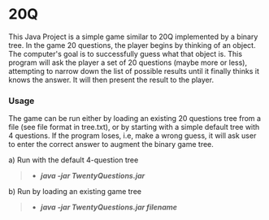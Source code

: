 # 20Q
This Java Project is a simple game similar to 20Q implemented by a binary tree. 
In the game 20 questions, the player begins by thinking of an object. The computer's goal is to successfully guess what that object is. This program will ask the player a set of 20 questions (maybe more or less), attempting to narrow down the list of possible results until it finally thinks it knows the answer. It will then present the result to the player.  


### Usage
The game can be run either by loading an existing 20 questions tree from a file (see file format in tree.txt), or by starting with a simple default tree with 4 questions. If the program loses, i.e, make a wrong guess, it will ask user to enter the correct answer to augment the binary game tree.

a) Run with the default 4-question tree

>- ***java  -jar TwentyQuestions.jar***

b) Run by loading an existing game tree

>- ***java -jar TwentyQuestions.jar filename***
